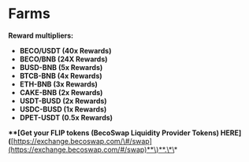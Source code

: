 # Farms

**Reward multipliers:**

* **BECO/USDT \(40x Rewards\)**
* **BECO/BNB \(24X Rewards\)**
* **BUSD-BNB \(5x Rewards\)**
* **BTCB-BNB \(4x Rewards\)**
* **ETH-BNB \(3x Rewards\)**
* **CAKE-BNB \(2x Rewards\)**
* **USDT-BUSD \(2x Rewards\)**
* **USDC-BUSD \(1x Rewards\)**
* **DPET-USDT \(0.5x Rewards\)**

**\*\*\[**Get your FLIP tokens \(BecoSwap Liquidity Provider Tokens\) HERE**\]\(**[https://exchange.becoswap.com/\#/swap](https://exchange.becoswap.com/#/swap)**\)**.\*\*

